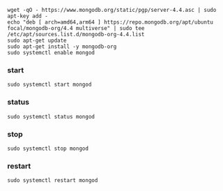     wget -qO - https://www.mongodb.org/static/pgp/server-4.4.asc | sudo apt-key add -
    echo "deb [ arch=amd64,arm64 ] https://repo.mongodb.org/apt/ubuntu focal/mongodb-org/4.4 multiverse" | sudo tee /etc/apt/sources.list.d/mongodb-org-4.4.list
    sudo apt-get update
    sudo apt-get install -y mongodb-org
    sudo systemctl enable mongod
    
### start
    sudo systemctl start mongod
### status    
    sudo systemctl status mongod
### stop
    sudo systemctl stop mongod
### restart
    sudo systemctl restart mongod
